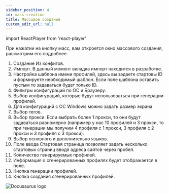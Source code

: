 ```yaml
---
sidebar_position: 4
id: mass-creation
title: Массовое создание
custom_edit_url: null
---
```

import ReactPlayer from 'react-player'

При нажатии на кнопку масс, вам откроется окно массового создания, рассмотрим его подробнее.
1. Cоздание Из конфигов.
2. Импорт. В данный момент вкладка импорт находится в разработке.
3. Настройка шаблона имени профилей, здесь вы задаете стартовы ID и формируете необходимый шаблон. Если поле шаблона оставить пустым то задаваться будет только ID.
4. Фильтры конфигураций по ОС и Браузеру.
5. Выбор конфигураций, которые будут использоваться при генерации профилей.
6. Для конфигураций с ОС Windows можно задать размер экрана.
7. Выбор тегов.
8. Выбор прокси. Если выбрать более 1 прокси, то они будут задаваться равномерно (например у нас 10 профилей и 3 прокси, то при генерации мы получим 4 профиля с 1 прокси, 3 профиля с 2 прокси и 3 профиля с 3 прокси).
9. Выбор основного и дополнительно языков.
10. Поле ввода Стартовая страница позволяет задать несколько стартовых страниц вводя адреса сайтов через пробел.
11. Количество генерируемых профилей.
12. Информация о сгенерированных профилях будет отображается в поле.
13. Кнопка генерации профилей.
14. Кнопка создания сгенерированных профилей.

![Docusaurus logo](/img/3-soft/2-start-window/3-mass/rus/mass-1.png)